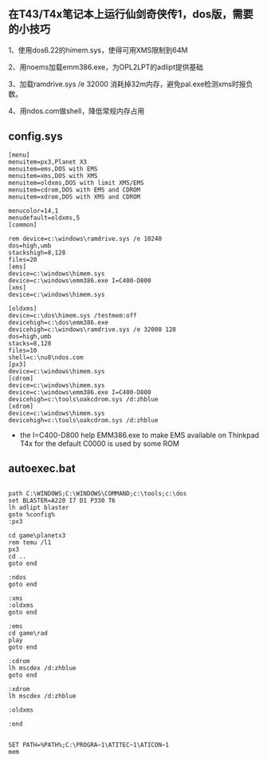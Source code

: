 在T43/T4x笔记本上运行仙剑奇侠传1，dos版，需要的小技巧
--
1、使用dos6.22的himem.sys，使得可用XMS限制到64M

2、用noems加载emm386.exe，为OPL2LPT的adlipt提供基础

3、加载ramdrive.sys /e 32000 消耗掉32m内存，避免pal.exe检测xms时报负数。

4、用ndos.com做shell，降低常规内存占用

config.sys
----

```
[menu]
menuitem=px3,Planet X3
menuitem=ems,DOS with EMS
menuitem=xms,DOS with XMS
menuitem=oldxms,DOS with limit XMS/EMS
menuitem=cdrom,DOS with EMS and CDROM
menuitem=xdrom,DOS with XMS and CDROM

menucolor=14,1
menudefault=oldxms,5
[common]

rem device=c:\windows\ramdrive.sys /e 10240
dos=high,umb
stackshigh=8,128
files=20
[ems]
device=c:\windows\himem.sys
device=c:\windows\emm386.exe I=C400-D800
[xms]
device=c:\windows\himem.sys

[oldxms]
device=c:\dos\himem.sys /testmem:off
devicehigh=c:\dos\emm386.exe
devicehigh=c:\windows\ramdrive.sys /e 32000 128
dos=high,umb
stacks=8,128
files=10
shell=c:\nu8\ndos.com
[px3]
device=c:\windows\himem.sys
[cdrom]
device=c:\windows\himem.sys
device=c:\windows\emm386.exe I=C400-D800
devicehigh=c:\tools\oakcdrom.sys /d:zhblue
[xdrom]
device=c:\windows\himem.sys
devicehigh=c:\tools\oakcdrom.sys /d:zhblue

```
* the I=C400-D800 help EMM386.exe to make EMS available on Thinkpad T4x for the default C0000 is used by some ROM 

autoexec.bat
----

```

path C:\WINDOWS;C:\WINDOWS\COMMAND;c:\tools;c:\dos
set BLASTER=A220 I7 D1 P330 T6
lh adlipt blaster
goto %config%
:px3

cd game\planetx3
rem temu /l1
px3
cd ..
goto end

:ndos
goto end

:xms
:oldxms
goto end

:ems
cd game\rad
play
goto end

:cdrom
lh mscdex /d:zhblue
goto end

:xdrom
lh mscdex /d:zhblue       

:oldxms

:end
       
       
SET PATH=%PATH%;C:\PROGRA~1\ATITEC~1\ATICON~1
mem


```
